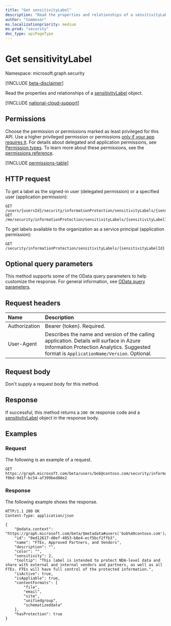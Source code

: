 ```yaml
---
title: "Get sensitivityLabel"
description: "Read the properties and relationships of a sensitivityLabel object."
author: "tommoser"
ms.localizationpriority: medium
ms.prod: "security"
doc_type: apiPageType
---
```


# Get sensitivityLabel
Namespace: microsoft.graph.security

[!INCLUDE [beta-disclaimer](../../includes/beta-disclaimer.md)]

Read the properties and relationships of a [sensitivityLabel](../resources/security-sensitivitylabel.md) object.

[!INCLUDE [national-cloud-support](../../includes/global-only.md)]

## Permissions
Choose the permission or permissions marked as least privileged for this API. Use a higher privileged permission or permissions [only if your app requires it](/graph/permissions-overview#best-practices-for-using-microsoft-graph-permissions). For details about delegated and application permissions, see [Permission types](/graph/permissions-overview#permission-types). To learn more about these permissions, see the [permissions reference](/graph/permissions-reference).

<!-- { "blockType": "permissions", "name": "security_sensitivitylabel_get" } -->
[!INCLUDE [permissions-table](../includes/permissions/security-sensitivitylabel-get-permissions.md)]

## HTTP request

<!-- {
  "blockType": "ignored"
}
-->

To get a label as the signed-in user (delegated permission) or a specified user (application permission):

``` http
GET /users/{usersId}/security/informationProtection/sensitivityLabels/{sensitivityLabelId}
GET /me/security/informationProtection/sensitivityLabels/{sensitivityLabelId}
```

To get labels available to the organization as a service principal (application permission):

```http
GET /security/informationProtection/sensitivityLabels/{sensitivityLabelId}
```

## Optional query parameters

This method supports some of the OData query parameters to help customize the response. For general information, see [OData query parameters](/graph/query-parameters).

## Request headers

| Name          | Description                                                                                                                                                                       |
| :------------ | :-------------------------------------------------------------------------------------------------------------------------------------------------------------------------------- |
| Authorization | Bearer {token}. Required.                                                                                                                                                         |
| User-Agent    | Describes the name and version of the calling application. Details will surface in Azure Information Protection Analytics. Suggested format is `ApplicationName/Version`. Optional. |

## Request body

Don't supply a request body for this method.

## Response

If successful, this method returns a `200 OK` response code and a [sensitivityLabel](../resources/security-sensitivitylabel.md) object in the response body.

## Examples

### Request

The following is an example of a request.

<!-- {
  "blockType": "request",
  "name": "get_sensitivitylabel",
  "sampleKeys": ["bob@contoso.com", "5aa3cb3c-f0bd-9d1f-bc54-af399bed88e2"]
}
-->
``` http
GET https://graph.microsoft.com/beta/users/bob@contoso.com/security/informationProtection/sensitivityLabel/5aa3cb3c-f0bd-9d1f-bc54-af399bed88e2
```


### Response

The following example shows the response.

<!-- {
  "blockType": "response",
  "name": "get_sensitivitylabel",
  "truncated": true,
  "@odata.type": "microsoft.graph.security.sensitivityLabel"
}
-->
``` http
HTTP/1.1 200 OK
Content-Type: application/json

{
    "@odata.context": "https://graph.microsoft.com/beta/$metadata#users('bob%40contoso.com')/security/informationProtection/sensitivityLabels/$entity",
    "id": "0ed12617-d0ef-4053-b8e4-ecf5bcf2ffb3",
    "name": "FTEs, Approved Partners, and Vendors",
    "description": "",
    "color": "",
    "sensitivity": 2,
    "tooltip": "This label is intended to protect NDA-level data and share with external and internal vendors and partners, as well as all FTEs. FTEs will have full control of the protected information.",
    "isActive": true,
    "isAppliable": true,
    "contentFormats": [
        "file",
        "email",
        "site",
        "unifiedgroup",
        "schematizeddata"
    ],
    "hasProtection": true
}
```

